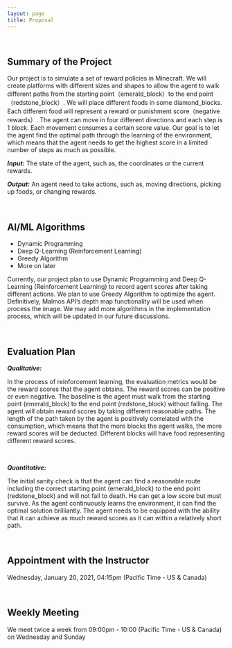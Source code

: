 ```yaml
---
layout: page
title: Proposal
---
```




<br />

## Summary of the Project

Our project is to simulate a set of reward policies in Minecraft. We will create platforms with different sizes and shapes to allow the agent to walk different paths from the starting point（emerald_block）to the end point（redstone_block）. We will place different foods in some diamond_blocks. Each different food will represent a reward or punishment score（negative rewards）. The agent can move in four different directions and each step is 1 block. Each movement consumes a certain score value. Our goal is to let the agent find the optimal path through the learning of the environment, which means that the agent needs to get the highest score in a limited number of steps as much as possible.

***Input:***
The state of the agent, such as, the coordinates or the current rewards. 

***Output:***
An agent need to take actions, such as, moving directions, picking up foods, or changing rewards.




<br />

## AI/ML Algorithms 
 
- Dynamic Programming
- Deep Q-Learning (Reinforcement Learning)
- Greedy Algorithm
- More on later

Currently, our project plan to use Dynamic Programming and Deep Q-Learning (Reinforcement Learning) to record agent scores after taking different actions. We plan to use Greedy Algorithm to optimize the agent. Definitively, Malmos API’s depth map functionality will be used when process the image. We may add more algorithms in the implementation process, which will be updated in our future discussions.


<br />

## Evaluation Plan
    
    
***Qualitative:***

In the process of reinforcement learning, the evaluation metrics would be the reward scores that the agent obtains. The reward scores can be positive or even negative. The baseline is the agent must walk from the starting point (emerald_block) to the end point (redstone_block) without falling. The agent will obtain reward scores by taking different reasonable paths. The length of the path taken by the agent is positively correlated with the consumption, which means that the more blocks the agent walks, the more reward scores will be deducted. Different blocks will have food representing different reward scores.

<br />

***Quantitative:***

The initial sanity check is that the agent can find a reasonable route including the correct starting point (emerald_block) to the end point (redstone_block) and will not fall to death. He can get a low score but must survive. As the agent continuously learns the environment, it can find the optimal solution brilliantly. The agent needs to be equipped with the ability that it can achieve as much reward scores as it can within a relatively short path.




<br />

## Appointment with the Instructor


Wednesday, January 20, 2021, 04:15pm (Pacific Time - US & Canada)



<br />

## Weekly Meeting

We meet twice a week from 09:00pm - 10:00 (Pacific Time - US & Canada) on Wednesday and Sunday


